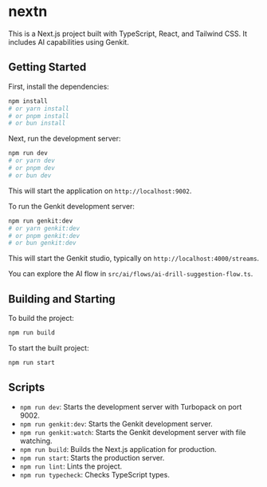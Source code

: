 # nextn

This is a Next.js project built with TypeScript, React, and Tailwind CSS. It includes AI capabilities using Genkit.

## Getting Started

First, install the dependencies:

```bash
npm install
# or yarn install
# or pnpm install
# or bun install
```

Next, run the development server:

```bash
npm run dev
# or yarn dev
# or pnpm dev
# or bun dev
```

This will start the application on `http://localhost:9002`.

To run the Genkit development server:

```bash
npm run genkit:dev
# or yarn genkit:dev
# or pnpm genkit:dev
# or bun genkit:dev
```

This will start the Genkit studio, typically on `http://localhost:4000/streams`.

You can explore the AI flow in `src/ai/flows/ai-drill-suggestion-flow.ts`.

## Building and Starting

To build the project:

```bash
npm run build
```

To start the built project:

```bash
npm run start
```

## Scripts

*   `npm run dev`: Starts the development server with Turbopack on port 9002.
*   `npm run genkit:dev`: Starts the Genkit development server.
*   `npm run genkit:watch`: Starts the Genkit development server with file watching.
*   `npm run build`: Builds the Next.js application for production.
*   `npm run start`: Starts the production server.
*   `npm run lint`: Lints the project.
*   `npm run typecheck`: Checks TypeScript types.
